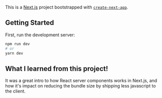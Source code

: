 This is a [Next.js](https://nextjs.org/) project bootstrapped with [`create-next-app`](https://github.com/vercel/next.js/tree/canary/packages/create-next-app).

## Getting Started

First, run the development server:

```bash
npm run dev
# or
yarn dev
```

## What I learned from this project!

It was a great intro to how React server components works in Next.js, and how it's impact on reducing the bundle size by shipping less javascript to the client.
